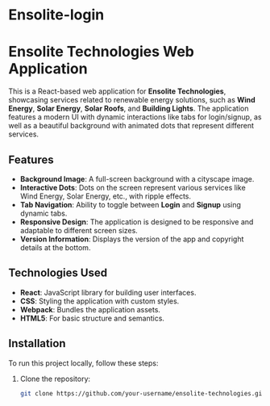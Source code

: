 # Ensolite-login

# Ensolite Technologies Web Application

This is a React-based web application for **Ensolite Technologies**, showcasing services related to renewable energy solutions, such as **Wind Energy**, **Solar Energy**, **Solar Roofs**, and **Building Lights**. The application features a modern UI with dynamic interactions like tabs for login/signup, as well as a beautiful background with animated dots that represent different services.

## Features

- **Background Image**: A full-screen background with a cityscape image.
- **Interactive Dots**: Dots on the screen represent various services like Wind Energy, Solar Energy, etc., with ripple effects.
- **Tab Navigation**: Ability to toggle between **Login** and **Signup** using dynamic tabs.
- **Responsive Design**: The application is designed to be responsive and adaptable to different screen sizes.
- **Version Information**: Displays the version of the app and copyright details at the bottom.

## Technologies Used

- **React**: JavaScript library for building user interfaces.
- **CSS**: Styling the application with custom styles.
- **Webpack**: Bundles the application assets.
- **HTML5**: For basic structure and semantics.

## Installation

To run this project locally, follow these steps:

1. Clone the repository:
   ```bash
   git clone https://github.com/your-username/ensolite-technologies.git
